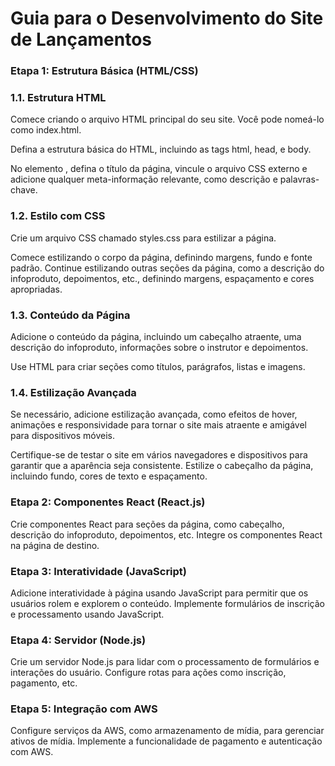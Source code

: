 # Guia para o Desenvolvimento do Site de Lançamentos

### Etapa 1: Estrutura Básica (HTML/CSS)
### 1.1. Estrutura HTML
Comece criando o arquivo HTML principal do seu site. Você pode nomeá-lo como index.html.

Defina a estrutura básica do HTML, incluindo as tags html, head, e body.

No elemento <head>, defina o título da página, vincule o arquivo CSS externo e adicione qualquer meta-informação relevante, como descrição e palavras-chave.
### 1.2. Estilo com CSS
Crie um arquivo CSS chamado styles.css para estilizar a página.

Comece estilizando o corpo da página, definindo margens, fundo e fonte padrão.
Continue estilizando outras seções da página, como a descrição do infoproduto, depoimentos, etc., definindo margens, espaçamento e cores apropriadas.
### 1.3. Conteúdo da Página
Adicione o conteúdo da página, incluindo um cabeçalho atraente, uma descrição do infoproduto, informações sobre o instrutor e depoimentos.

Use HTML para criar seções como títulos, parágrafos, listas e imagens.
### 1.4. Estilização Avançada
Se necessário, adicione estilização avançada, como efeitos de hover, animações e responsividade para tornar o site mais atraente e amigável para dispositivos móveis.

Certifique-se de testar o site em vários navegadores e dispositivos para garantir que a aparência seja consistente.
Estilize o cabeçalho da página, incluindo fundo, cores de texto e espaçamento.
### Etapa 2: Componentes React (React.js)
Crie componentes React para seções da página, como cabeçalho, descrição do infoproduto, depoimentos, etc.
Integre os componentes React na página de destino.
### Etapa 3: Interatividade (JavaScript)
Adicione interatividade à página usando JavaScript para permitir que os usuários rolem e explorem o conteúdo.
Implemente formulários de inscrição e processamento usando JavaScript.
### Etapa 4: Servidor (Node.js)
Crie um servidor Node.js para lidar com o processamento de formulários e interações do usuário.
Configure rotas para ações como inscrição, pagamento, etc.
### Etapa 5: Integração com AWS
Configure serviços da AWS, como armazenamento de mídia, para gerenciar ativos de mídia.
Implemente a funcionalidade de pagamento e autenticação com AWS.
